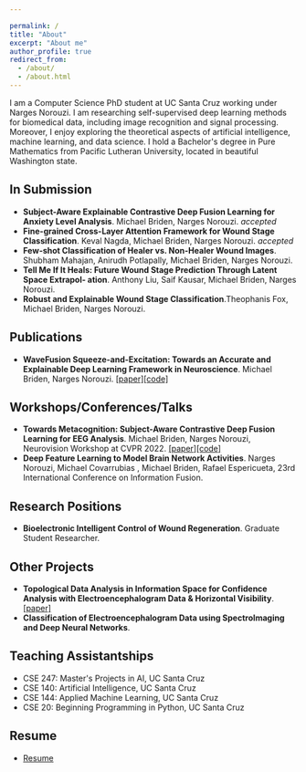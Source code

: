 ```yaml
---

permalink: /
title: "About"
excerpt: "About me"
author_profile: true
redirect_from:
  - /about/
  - /about.html
---
```


I am a Computer Science PhD student at UC Santa Cruz working under Narges Norouzi. I am researching self-supervised deep learning methods for biomedical data, including image recognition and signal processing. Moreover, I enjoy exploring the theoretical aspects of artificial intelligence, machine learning, and data science. I hold a Bachelor's degree in Pure Mathematics from Pacific Lutheran University, located in beautiful Washington state.

In Submission
------
<ul>
  <li><strong> Subject-Aware Explainable Contrastive Deep Fusion Learning for Anxiety Level Analysis</strong>. Michael Briden, Narges Norouzi.<em> accepted </em> </li>
  <li><strong> Fine-grained Cross-Layer Attention Framework for Wound Stage Classification</strong>. Keval Nagda, Michael Briden, Narges Norouzi.<em> accepted </em> </li>
  <li><strong> Few-shot Classification of Healer vs. Non-Healer Wound Images</strong>.  Shubham Mahajan,
  Anirudh Potlapally, Michael Briden, Narges Norouzi.</li>
  <li><strong> Tell Me If It Heals: Future Wound Stage Prediction Through Latent Space Extrapol-
  ation</strong>. Anthony Liu, Saif Kausar, Michael Briden, Narges Norouzi.</li>
  <li><strong> Robust and Explainable Wound Stage Classification</strong>.Theophanis Fox, Michael Briden, Narges Norouzi.</li>

</ul>

Publications
------

<ul>
  <li><strong> WaveFusion Squeeze-and-Excitation: Towards an Accurate and Explainable Deep Learning Framework in Neuroscience</strong>. Michael Briden, Narges Norouzi.  <a href="https://ieeexplore.ieee.org/document/9630605">[paper]</a><a href="https://github.com/bridenmj/WaveFusion">[code]</a></li>
</ul>


Workshops/Conferences/Talks
------

<ul>
  <li><strong> Towards Metacognition: Subject-Aware Contrastive Deep Fusion Learning for EEG Analysis</strong>. Michael Briden, Narges Norouzi, Neurovision Workshop at CVPR 2022. <a href="https://drive.google.com/file/d/1Nea9FWOAzDYEan3KPcKEUsy5JReY8eeR/view">[paper]</a><a href="https://github.com/bridenmj/Metacognition">[code]</a></li>

  <li><strong> Deep Feature Learning to Model Brain Network Activities</strong>. Narges Norouzi, Michael Covarrubias , Michael Briden, Rafael Espericueta, 23rd International Conference on Information Fusion. </li>
</ul>

Research Positions
------
<ul>
  <li><strong> Bioelectronic Intelligent Control of Wound Regeneration</strong>. Graduate Student Researcher.</li>
</ul>

Other Projects
------
<ul>
  <li><strong> Topological Data Analysis in Information Space for Confidence Analysis with Electroencephalogram Data & Horizontal Visibility</strong>. <a href="https://drive.google.com/file/d/1TAN4PMkaPSTuHHLptumIPsRISFc-1Pan/view?usp=sharing">[paper]</a></li>

  <li><strong> Classification of Electroencephalogram Data using
SpectroImaging and Deep Neural Networks</strong>.</li>
</ul>

Teaching Assistantships
------

<ul>
<li>CSE 247: Master's Projects in AI, UC Santa Cruz</li>
<li>CSE 140: Artificial Intelligence, UC Santa Cruz</li>
<li>CSE 144: Applied Machine Learning, UC Santa Cruz</li>
<li>CSE 20: Beginning Programming in Python, UC Santa Cruz</li>
</ul>

Resume
------

<ul>
<li><a href="https://bridenmj.github.io/_pages/Mbriden_Resume.pdf" target="_blank">Resume</a></li>
</ul>
